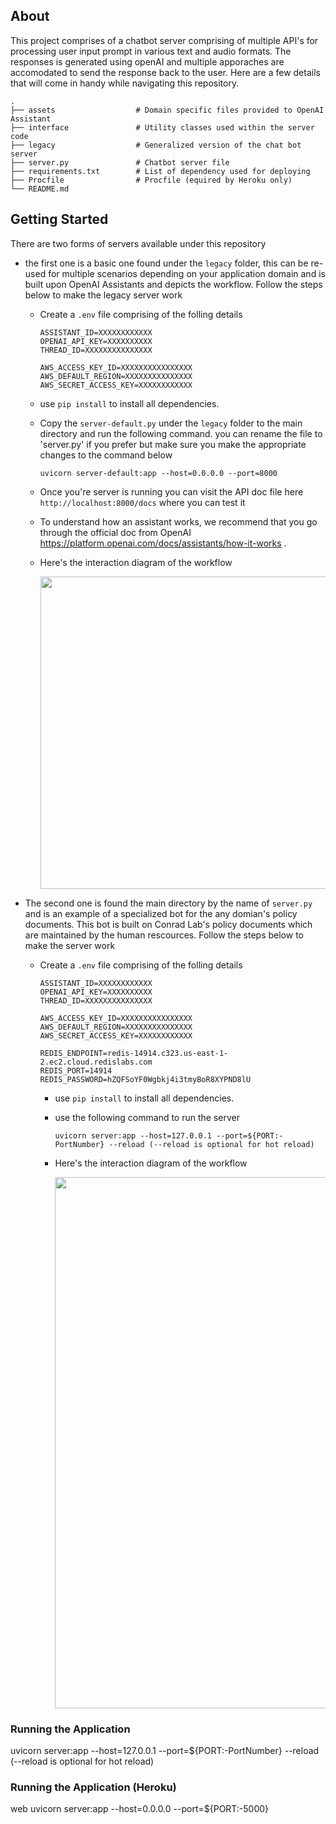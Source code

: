 ## About 
This project comprises of a chatbot server comprising of multiple API's for processing user input prompt in various text and audio formats. The responses is generated using openAI and multiple apporaches are accomodated to send the response back to the user. Here are a few details that will come in handy while navigating this repository.

    .
    ├── assets                  # Domain specific files provided to OpenAI Assistant
    ├── interface               # Utility classes used within the server code
    ├── legacy                  # Generalized version of the chat bot server
    ├── server.py               # Chatbot server file
    ├── requirements.txt        # List of dependency used for deploying 
    ├── Procfile                # Procfile (equired by Heroku only)
    └── README.md


## Getting Started
There are two forms of servers available under this repository
- the first one is a basic one found under the ```legacy``` folder, this can be re-used for multiple scenarios depending on your application domain and is built upon OpenAI Assistants and depicts the workflow. Follow the steps below to make the legacy server work
    - Create a ```.env``` file comprising of the folling details
      ```
      ASSISTANT_ID=XXXXXXXXXXXX
      OPENAI_API_KEY=XXXXXXXXXX
      THREAD_ID=XXXXXXXXXXXXXXX

      AWS_ACCESS_KEY_ID=XXXXXXXXXXXXXXXX
      AWS_DEFAULT_REGION=XXXXXXXXXXXXXXX
      AWS_SECRET_ACCESS_KEY=XXXXXXXXXXXX
      ```
    - use ```pip install``` to install all dependencies. 
    - Copy the ```server-default.py``` under the ```legacy``` folder to the main directory and run the following command. you can rename the file to 'server.py' if you prefer but make sure you make the appropriate changes to 
      the command below  
      ```
      uvicorn server-default:app --host=0.0.0.0 --port=8000
      ```
    - Once you're server is running you can visit the API doc file here ```http://localhost:8000/docs``` where you can test it
    - To understand how an assistant works, we recommend that you go through the official doc from OpenAI https://platform.openai.com/docs/assistants/how-it-works .
    - Here's the interaction diagram of the workflow

      <img src="https://github.com/Conrad-X/chatbot-server/assets/6302514/965f06fa-be6a-4b38-a75e-05af1f3e7ebc" width="500" />

- The second one is found the main directory by the name of ```server.py``` and is an example of a specialized bot for the any domian's policy documents. This bot is built on Conrad Lab's policy documents which are maintained by the human rescources. Follow the steps below to make the server work
  - Create a ```.env``` file comprising of the folling details
      ```
      ASSISTANT_ID=XXXXXXXXXXXX
      OPENAI_API_KEY=XXXXXXXXXX
      THREAD_ID=XXXXXXXXXXXXXXX

      AWS_ACCESS_KEY_ID=XXXXXXXXXXXXXXXX
      AWS_DEFAULT_REGION=XXXXXXXXXXXXXXX
      AWS_SECRET_ACCESS_KEY=XXXXXXXXXXXX

      REDIS_ENDPOINT=redis-14914.c323.us-east-1-2.ec2.cloud.redislabs.com
      REDIS_PORT=14914
      REDIS_PASSWORD=hZQFSoYF0Wgbkj4i3tmyBoR8XYPND8lU
      ```
    - use ```pip install``` to install all dependencies.
    - use the following command to run the server
      ```
      uvicorn server:app --host=127.0.0.1 --port=${PORT:-PortNumber} --reload (--reload is optional for hot reload)
      ```
    - Here's the interaction diagram of the workflow
   
      <img src="https://github.com/Conrad-X/chatbot-server/assets/6302514/d51430bc-7d9e-4ca7-ba4a-0a01dd39c3b0" width="850" />
      
      


### Running the Application
uvicorn server:app --host=127.0.0.1 --port=${PORT:-PortNumber} --reload (--reload is optional for hot reload)

### Running the Application (Heroku)
web uvicorn server:app --host=0.0.0.0 --port=${PORT:-5000}
